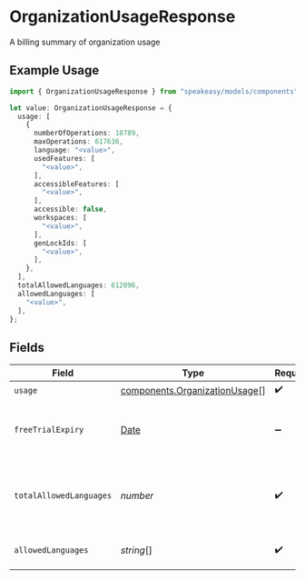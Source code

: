 # OrganizationUsageResponse

A billing summary of organization usage

## Example Usage

```typescript
import { OrganizationUsageResponse } from "speakeasy/models/components";

let value: OrganizationUsageResponse = {
  usage: [
    {
      numberOfOperations: 18789,
      maxOperations: 617636,
      language: "<value>",
      usedFeatures: [
        "<value>",
      ],
      accessibleFeatures: [
        "<value>",
      ],
      accessible: false,
      workspaces: [
        "<value>",
      ],
      genLockIds: [
        "<value>",
      ],
    },
  ],
  totalAllowedLanguages: 612096,
  allowedLanguages: [
    "<value>",
  ],
};
```

## Fields

| Field                                                                                         | Type                                                                                          | Required                                                                                      | Description                                                                                   |
| --------------------------------------------------------------------------------------------- | --------------------------------------------------------------------------------------------- | --------------------------------------------------------------------------------------------- | --------------------------------------------------------------------------------------------- |
| `usage`                                                                                       | [components.OrganizationUsage](../../models/components/organizationusage.md)[]                | :heavy_check_mark:                                                                            | N/A                                                                                           |
| `freeTrialExpiry`                                                                             | [Date](https://developer.mozilla.org/en-US/docs/Web/JavaScript/Reference/Global_Objects/Date) | :heavy_minus_sign:                                                                            | Expiry date of the free trial, will be null if no trial                                       |
| `totalAllowedLanguages`                                                                       | *number*                                                                                      | :heavy_check_mark:                                                                            | Total number of allowed languages, -1 if unlimited                                            |
| `allowedLanguages`                                                                            | *string*[]                                                                                    | :heavy_check_mark:                                                                            | List of allowed languages                                                                     |
